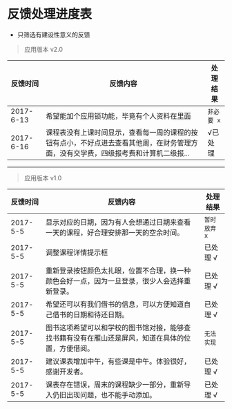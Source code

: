# 反馈处理进度表

- 只筛选有建设性意义的反馈

> 应用版本 v2.0

反馈时间| 反馈内容| 处理结果
-|-|-
2017-6-13 | 希望能加个应用锁功能，毕竟有个人资料在里面 | `非必要 x`
2017-6-16 | 课程表没有上课时间显示，查看每一周的课程的按钮有点小，不好点进去查看其他周，在财务管理方面，没有交学费，四级报考费和计算机二级报... | √已处理

---

> 应用版本 v1.0

反馈时间| 反馈内容| 处理结果
-|-|-
2017-5-5 | 显示对应的日期，因为有人会想通过日期来查看一天的课程，好合理安排那一天的空余时间。 | `暂时放弃 x`
2017-5-5 | 调整课程详情提示框 | 已处理 √
2017-5-5 | 重新登录按钮颜色太扎眼，位置不合理，换一种颜色会好一点，因为一旦登录，很少人会选择重新登录。 | 已处理 √
2017-5-5 | 希望还可以有我们借书的信息，可以方便知道自己借书的日期和待还日期。 | 已处理 √
2017-5-5 | 图书这项希望可以和学校的图书馆对接，能够查找书籍有没有在雁山还是屏风，知道在具体的位置，方便借阅。 | `无法实现`
2017-5-5 | 建议课表增加中午，有些课是中午。体验很好，感谢开发者。| 已处理 √
2017-5-5 | 课表存在错误，周末的课程缺少一部分，重新导入仍旧出现问题，也不能手动添加。| 已处理 √


